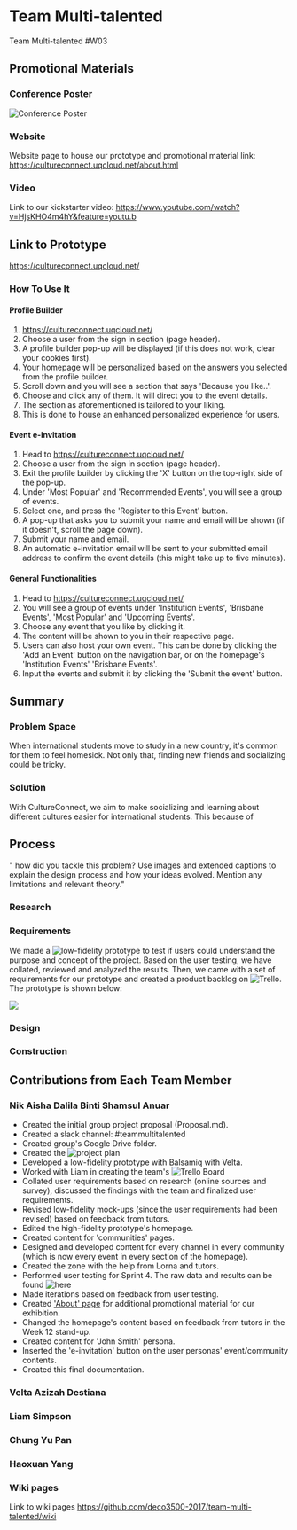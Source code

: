 # Team Multi-talented
Team Multi-talented #W03
  
## Promotional Materials 
### Conference Poster 
![Conference Poster](https://i.imgur.com/wex6UQ2.jpg)

### Website 
 Website page to house our prototype and promotional material link: https://cultureconnect.uqcloud.net/about.html

### Video 
Link to our kickstarter video: https://www.youtube.com/watch?v=HjsKHO4m4hY&feature=youtu.b

## Link to Prototype 
https://cultureconnect.uqcloud.net/

### How To Use It 
#### Profile Builder 
1. https://cultureconnect.uqcloud.net/
2. Choose a user from the sign in section (page header). 
3. A profile builder pop-up will be displayed (if this does not work, clear your cookies first).
4. Your homepage will be personalized based on the answers you selected from the profile builder.
5. Scroll down and you will see a section that says 'Because you like..'. 
6. Choose and click any of them. It will direct you to the event details.
7. The section as aforementioned is tailored to your liking.
8. This is done to house an enhanced personalized experience for users. 

#### Event e-invitation 
1. Head to https://cultureconnect.uqcloud.net/
1. Choose a user from the sign in section (page header). 
2. Exit the profile builder by clicking the 'X' button on the top-right side of the pop-up.
3. Under 'Most Popular' and 'Recommended Events', you will see a group of events.
4. Select one, and press the 'Register to this Event' button. 
5. A pop-up that asks you to submit your name and email will be shown (if it doesn't, scroll the page down).
6. Submit your name and email.
7. An automatic e-invitation email will be sent to your submitted email address to confirm the event details (this might take up to five minutes). 

#### General Functionalities
1. Head to https://cultureconnect.uqcloud.net/
2. You will see a group of events under 'Institution Events', 'Brisbane Events', 'Most Popular' and 'Upcoming Events'. 
3. Choose any event that you like by clicking it. 
4. The content will be shown to you in their respective page. 
5. Users can also host your own event. This can be done by clicking the 'Add an Event' button on the navigation bar, or on the homepage's 'Institution Events' 'Brisbane Events'.
6. Input the events and submit it by clicking the 'Submit the event' button.

## Summary 
### Problem Space
When international students move to study in a new country, it's common for them to feel homesick. Not only that, finding new friends and socializing could be tricky. 

### Solution
With CultureConnect, we aim to make socializing and learning about different cultures easier for international students. This because of 


## Process 
" how did you tackle this problem? Use images and extended captions to explain the design
process and how your ideas evolved. Mention any limitations and relevant theory."

### Research

### Requirements
We made a ![low-fidelity prototype](https://github.com/deco3500-2017/team-multi-talented/wiki/Low-Fidelity-Prototype) to test if users could understand the purpose and concept of the project. Based on the user testing, we have collated, reviewed and analyzed the results. Then, we came with a set of requirements for our prototype and created a product backlog on ![Trello](https://trello.com/b/CeRxugZ5/deco3500-culture-connect). The prototype is shown below: 

![](https://i.imgur.com/llGsb1I.jpg)

### Design

### Construction 


## Contributions from Each Team Member 
### Nik Aisha Dalila Binti Shamsul Anuar
* Created the initial group project proposal (Proposal.md).
* Created a slack channel: #teammultitalented
* Created group's Google Drive folder.
* Created the ![project plan](https://docs.google.com/document/d/1aOq1dahMikmKXKq4MkglajXtoEI-mrgAua0helXnHfU/edit?usp=sharing)
* Developed a low-fidelity prototype with Balsamiq with Velta. 
* Worked with Liam in creating the team's ![Trello Board](https://trello.com/b/CeRxugZ5/deco3500-culture-connect)
* Collated user requirements based on research (online sources and survey), discussed the findings with the team and finalized user requirements. 
* Revised low-fidelity mock-ups (since the user requirements had been revised) based on feedback from tutors.
* Edited the high-fidelity prototype's homepage.
* Created content for 'communities' pages. 
* Designed and developed content for every channel in every community (which is now every event in every section of the homepage).
* Created the zone with the help from Lorna and tutors.
* Performed user testing for Sprint 4. The raw data and results can be found ![here](https://github.com/deco3500-2017/team-multi-talented/wiki/User-Testing)
* Made iterations based on feedback from user testing. 
* Created ['About' page](https://cultureconnect.uqcloud.net/about.html) for additional promotional material for our exhibition. 
* Changed the homepage's content based on feedback from tutors in the Week 12 stand-up.
* Created content for 'John Smith' persona. 
* Inserted the 'e-invitation' button on the user personas' event/community contents. 
* Created this final documentation. 

### Velta Azizah Destiana
### Liam Simpson

### Chung Yu Pan 

### Haoxuan Yang 


### Wiki pages 
Link to wiki pages https://github.com/deco3500-2017/team-multi-talented/wiki

